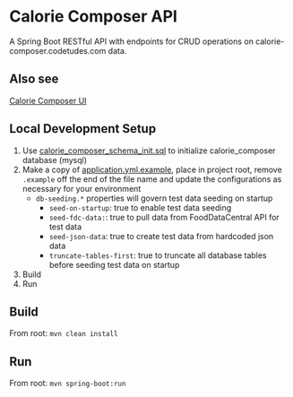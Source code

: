 # Calorie Composer API

A Spring Boot RESTful API with endpoints for CRUD operations on calorie-composer.codetudes.com data.

## Also see
[Calorie Composer UI](https://github.com/michael-dean-haynie/calorie-composer-ui)

## Local Development Setup
1. Use [calorie_composer_schema_init.sql](./sql/calorie_composer_schema_init.sql) to initialize calorie_composer database (mysql)
1. Make a copy of [application.yml.example](.src/main/resources/application.yml.example), place in project root, remove `.example` off the end of the file name and update the configurations as necessary for your environment
    * `db-seeding.*` properties will govern test data seeding on startup
        * `seed-on-startup`: true to enable test data seeding
        * `seed-fdc-data:`: true to pull data from FoodDataCentral API for test data
        * `seed-json-data`: true to create test data from hardcoded json data
        * `truncate-tables-first`: true to truncate all database tables before seeding test data on startup
1. Build
1. Run

## Build
From root: `mvn clean install`

## Run
From root: `mvn spring-boot:run`
